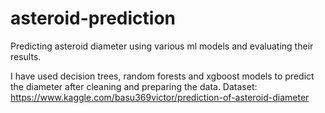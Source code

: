 # asteroid-prediction
Predicting asteroid diameter using various ml models and evaluating their results.

I have used decision trees, random forests and xgboost models to predict the diameter after cleaning and preparing the data. Dataset: https://www.kaggle.com/basu369victor/prediction-of-asteroid-diameter
